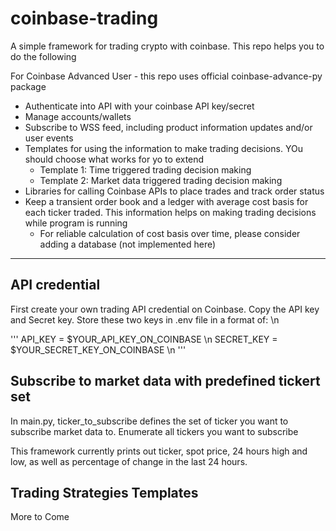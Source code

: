 # coinbase-trading 
A simple framework for trading crypto with coinbase. This repo helps you to do the following

For Coinbase Advanced User - this repo uses official coinbase-advance-py package
* Authenticate into API with your coinbase API key/secret
* Manage accounts/wallets
* Subscribe to WSS feed, including product information updates and/or user events
* Templates for using the information to make trading decisions. YOu should choose what works for yo to extend
    * Template 1: Time triggered trading decision making
    * Template 2: Market data triggered trading decision making
* Libraries for calling Coinbase APIs to place trades and track order status
* Keep a transient order book and a ledger with average cost basis for each ticker traded. This information helps on making trading decisions while program is running
    * For reliable calculation of cost basis over time, please consider adding a database (not implemented here)

---

## API credential
First create your own trading API credential on Coinbase. Copy the API key and Secret key. Store these two keys in .env file in a format of: \n

'''
API_KEY = $YOUR_API_KEY_ON_COINBASE \n
SECRET_KEY = $YOUR_SECRET_KEY_ON_COINBASE \n
'''

## Subscribe to market data with predefined tickert set
In main.py, ticker_to_subscribe defines the set of ticker you want to subscribe market data to. Enumerate all tickers you want to subscribe

This framework currently prints out ticker, spot price, 24 hours high and low, as well as percentage of change in the last 24 hours. 

## Trading Strategies Templates

More to Come